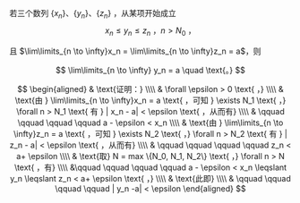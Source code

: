 若三个数列 $\{x_n\}$、$\{y_n\}$、$\{z_n\}$ ，从某项开始成立
$$
x_n \leqslant y_n \leqslant z_n \text{ ，}n > N_0\text{ ，}
$$

且 $\lim\limits_{n \to \infty}x_n = \lim\limits_{n \to \infty}z_n = a$，则

$$
\lim\limits_{n \to \infty} y_n = a \quad \text{。}
$$

$$ 
\begin{aligned} 
& \text{证明：} \\\\ 
& \forall \epsilon > 0  \text{ ，} \\\\
& \text{由 } \lim\limits_{n \to \infty}x_n = a \text{ ，可知 } \exists N_1 \text{ ，} \forall n > N_1 \text{ 有 } | x_n - a| < \epsilon \text{ ，从而有} \\\\ 
& \qquad \qquad \qquad \qquad a - \epsilon < x_n \\\\
& \text{由 } \lim\limits_{n \to \infty}z_n = a \text{ ，可知 } \exists N_2 \text{ ，} \forall n > N_2 \text{ 有 } | z_n - a| < \epsilon \text{ ，从而有} \\\\ 
& \qquad \qquad \qquad \qquad z_n < a+ \epsilon \\\\
& \text{取} N = max \{N_0,  N_1, N_2\} \text{ ，} \forall n > N \text{ ，有} \\\\
&\qquad \qquad \qquad \qquad a - \epsilon < x_n \leqslant y_n \leqslant z_n < a+ \epsilon \text{ ，} \\\\
& \text{此即} \\\\
& \qquad \qquad \qquad \qquad | y_n -a| < \epsilon 
\end{aligned} 
$$